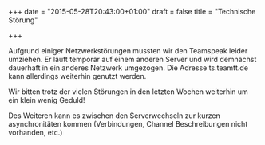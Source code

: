 +++
date = "2015-05-28T20:43:00+01:00"
draft = false
title = "Technische Störung"

+++
<p>Aufgrund einiger Netzwerkst&ouml;rungen mussten wir den Teamspeak leider umziehen. Er l&auml;uft tempor&auml;r auf einem anderen Server und wird demn&auml;chst dauerhaft in ein anderes Netzwerk umgezogen. Die Adresse ts.teamtt.de kann allerdings weiterhin genutzt werden.</p>
<p>Wir bitten trotz der vielen St&ouml;rungen in den letzten Wochen weiterhin um ein klein wenig Geduld!</p>
<p>Des Weiteren kann es zwischen den Serverwechseln zur kurzen asynchronit&auml;ten kommen (Verbindungen, Channel Beschreibungen nicht vorhanden, etc.)</p>

